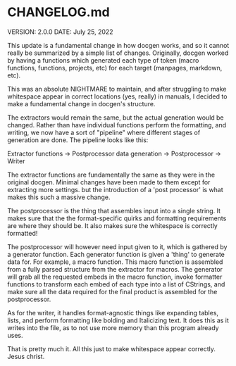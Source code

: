# CHANGELOG.md

VERSION: 2.0.0
DATE: July 25, 2022

This update is a fundamental change in how docgen works, and so it cannot really
be summarized by a simple list of changes. Originally, docgen worked by having
a functions which generated each type of token (macro functions, functions,
projects, etc) for each target (manpages, markdown, etc).

This was an absolute NIGHTMARE to maintain, and after struggling to make whitespace
appear in correct locations (yes, really) in manuals, I decided to make a fundamental
change in docgen's structure.

The extractors would remain the same, but the actual generation would be changed.
Rather than have individual functions perform the formatting, and writing, we now
have a sort of "pipeline" where different stages of generation are done. The pipeline
looks like this:

Extractor functions -> Postprocessor data generation -> Postprocessor -> Writer

The extractor functions are fundamentally the same as they were in the original docgen.
Minimal changes have been made to them except for extracting more settings. but the
introduction of a 'post processor' is what makes this such a massive change.

The postprocessor is the thing that assembles input into a single string. It makes sure
that the the format-specific quirks and formatting requirements are where they should be.
It also makes sure the whitespace is correctly formatted!

The postprocessor will however need input given to it, which is gathered by a generator
function. Each generator function is given a 'thing' to generate data for. For example,
a macro function. This macro function is assembled from a fully parsed structure from the
extractor for macros. The generator will grab all the requested embeds in the macro function,
invoke formatter functions to transform each embed of each type into a list of CStrings, and
make sure all the data required for the final product is assembled for the postprocessor.

As for the writer, it handles format-agnostic things like expanding tables, lists, and perform
formatting like bolding and Italicizing text. It does this as it writes into the file, as to not
use more memory than this program already uses.

That is pretty much it.
All this just to make whitespace appear correctly. Jesus christ.

